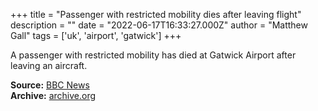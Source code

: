 +++
title = "Passenger with restricted mobility dies after leaving flight"
description = ""
date = "2022-06-17T16:33:27.000Z"
author = "Matthew Gall"
tags = ['uk', 'airport', 'gatwick']
+++

A passenger with restricted mobility has died at Gatwick Airport after leaving an aircraft.

**Source:** [BBC News](https://www.bbc.co.uk/news/uk-england-sussex-61837369)  
**Archive:** [archive.org](https://web.archive.org/web/20220618075142/https://www.bbc.com/news/uk-england-sussex-61837369)